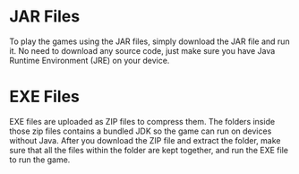 # JAR Files

To play the games using the JAR files, simply download the JAR file and run it. No need to download any source code, just make sure you have Java Runtime Environment (JRE) on your device.

# EXE Files

EXE files are uploaded as ZIP files to compress them. The folders inside those zip files contains a bundled JDK so the game can run on devices without Java. After you download the ZIP file and extract the folder, make sure that all the files within the folder are kept together, and run the EXE file to run the game.
